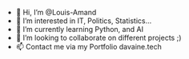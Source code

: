 - 👋 Hi, I’m @Louis-Amand
- 👀 I’m interested in IT, Politics, Statistics...
- 🌱 I’m currently learning Python, and AI
- 💞️ I’m looking to collaborate on different projects ;)
- 📫 Contact me via my Portfolio davaine.tech

<!---
Louis-Amand/Louis-Amand is a ✨ special ✨ repository because its `README.md` (this file) appears on your GitHub profile.
You can click the Preview link to take a look at your changes.
--->
